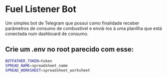 
# Fuel Listener Bot

Um simples bot de Telegram que possui como finalidade receber parâmetros de consumo de combustível e enviá-los à uma planilha que está conectada num dashboard de consumo.

## Crie um .env no root parecido com esse:
```bash
BOTFATHER_TOKEN=token
SPREAD_NAME=spreadsheet_name
SPREAD_WORKSHEET=spreadsheet_worksheet
```
